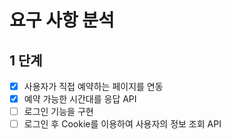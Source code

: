 # 요구 사항 분석
## 1 단계
- [x] 사용자가 직접 예약하는 페이지를 연동
- [x] 예약 가능한 시간대를 응답 API
- [ ] 로그인 기능을 구현
- [ ] 로그인 후 Cookie를 이용하여 사용자의 정보 조회 API
